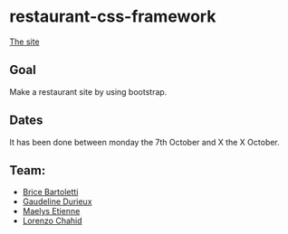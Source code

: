 # restaurant-css-framework #

[The site](https://levizar.github.io/restaurant-css-framework/)

## Goal ##

Make a restaurant site by using bootstrap.

## Dates ##

It has been done between monday the 7th October and X the X October.

## Team: ##

- [Brice Bartoletti](https://github.com/Levizar)
- [Gaudeline Durieux](https://github.com/Gaudeline)
- [Maelys Etienne](https://github.com/Mae26)
- [Lorenzo Chahid](https://github.com/Lorenzo-chahid)
